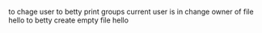 to chage user to betty
print groups current user is in
change owner of file hello to betty
create empty file hello
